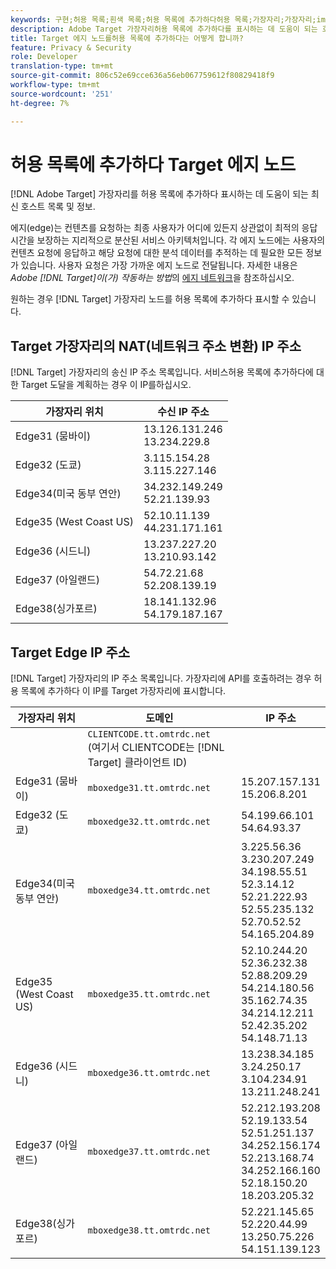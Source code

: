 ```yaml
---
keywords: 구현;허용 목록;흰색 목록;허용 목록에 추가하다허용 목록;가장자리;가장자리;implementation;implementation;whitelist;white list;;edge;edges
description: Adobe Target 가장자리허용 목록에 추가하다를 표시하는 데 도움이 되는 호스트 목록을 봅니다(최종 사용자가 최적의 응답 시간을 보장하는 지리적으로 분산된 서비스 노드).
title: Target 에지 노드를허용 목록에 추가하다는 어떻게 합니까?
feature: Privacy & Security
role: Developer
translation-type: tm+mt
source-git-commit: 806c52e69cce636a56eb067759612f80829418f9
workflow-type: tm+mt
source-wordcount: '251'
ht-degree: 7%

---
```



# 허용 목록에 추가하다 Target 에지 노드

[!DNL Adobe Target] 가장자리를 허용 목록에 추가하다 표시하는 데 도움이 되는 최신 호스트 목록 및 정보.

에지(edge)는 컨텐츠를 요청하는 최종 사용자가 어디에 있든지 상관없이 최적의 응답 시간을 보장하는 지리적으로 분산된 서비스 아키텍처입니다. 각 에지 노드에는 사용자의 컨텐츠 요청에 응답하고 해당 요청에 대한 분석 데이터를 추적하는 데 필요한 모든 정보가 있습니다. 사용자 요청은 가장 가까운 에지 노드로 전달됩니다. 자세한 내용은 *Adobe [!DNL Target]이(가) 작동하는 방법*&#x200B;의 [에지 네트워크](/help/c-intro/how-target-works.md#concept_0AE2ED8E9DE64288A8B30FCBF1040934)을 참조하십시오.

원하는 경우 [!DNL Target] 가장자리 노드를 허용 목록에 추가하다 표시할 수 있습니다.

## Target 가장자리의 NAT(네트워크 주소 변환) IP 주소

[!DNL Target] 가장자리의 송신 IP 주소 목록입니다. 서비스허용 목록에 추가하다에 대한 Target 도달을 계획하는 경우 이 IP를하십시오.

| 가장자리 위치 | 수신 IP 주소 |
| --- | --- |
| Edge31 (뭄바이) | 13.126.131.246<br>13.234.229.8 |
| Edge32 (도쿄) | 3.115.154.28<br>3.115.227.146 |
| Edge34(미국 동부 연안) | 34.232.149.249<br>52.21.139.93 |
| Edge35 (West Coast US) | 52.10.11.139<br>44.231.171.161 |
| Edge36 (시드니) | 13.237.227.20<br>13.210.93.142 |
| Edge37 (아일랜드) | 54.72.21.68<br>52.208.139.19 |
| Edge38(싱가포르) | 18.141.132.96<br>54.179.187.167 |

## Target Edge IP 주소

[!DNL Target] 가장자리의 IP 주소 목록입니다. 가장자리에 API를 호출하려는 경우 허용 목록에 추가하다 이 IP를 Target 가장자리에 표시합니다.

| 가장자리 위치 | 도메인 | IP 주소 |
| --- | --- | --- |
|  | `CLIENTCODE.tt.omtrdc.net`<br>(여기서 CLIENTCODE는  [!DNL Target] 클라이언트 ID) |  |
| Edge31 (뭄바이) | `mboxedge31.tt.omtrdc.net` | 15.207.157.131<br>15.206.8.201 |
| Edge32 (도쿄) | `mboxedge32.tt.omtrdc.net` | 54.199.66.101<br>54.64.93.37 |
| Edge34(미국 동부 연안) | `mboxedge34.tt.omtrdc.net` | 3.225.56.36<br>3.230.207.249<br>34.198.55.51<br>52.3.14.12<br>52.21.222.93<br>52.55.235.132<br>52.70.52.52<br>54.165.204.89 |
| Edge35 (West Coast US) | `mboxedge35.tt.omtrdc.net` | 52.10.244.20<br>52.36.232.38<br>52.88.209.29<br>54.214.180.56<br>35.162.74.35<br>34.214.12.211<br>52.42.35.202<br>54.148.71.13 |
| Edge36 (시드니) | `mboxedge36.tt.omtrdc.net` | 13.238.34.185<br>3.24.250.17<br>3.104.234.91<br>13.211.248.241 |
| Edge37 (아일랜드) | `mboxedge37.tt.omtrdc.net` | 52.212.193.208<br>52.19.133.54<br>52.51.251.137<br>34.252.156.174<br>52.213.168.74<br>34.252.166.160<br>52.18.150.20<br>18.203.205.32 |
| Edge38(싱가포르) | `mboxedge38.tt.omtrdc.net` | 52.221.145.65<br>52.220.44.99<br>13.250.75.226<br>54.151.139.123 |





